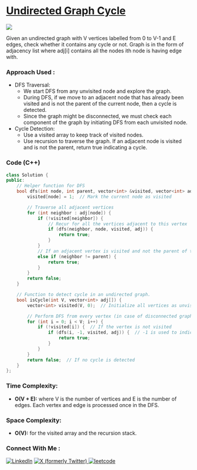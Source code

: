 # [Undirected Graph Cycle](https://www.geeksforgeeks.org/problems/detect-cycle-in-an-undirected-graph/1)

![](https://badgen.net/badge/Level/Medium/yellow)

Given an undirected graph with V vertices labelled from 0 to V-1 and E edges, check whether it contains any cycle or not. Graph is in the form of adjacency list where adj[i] contains all the nodes ith node is having edge with.

### Approach Used :

-   DFS Traversal:
    -   We start DFS from any unvisited node and explore the graph.
    -   During DFS, if we move to an adjacent node that has already been visited and is not the parent of the current node, then a cycle is detected.
    -   Since the graph might be disconnected, we must check each component of the graph by initiating DFS from each unvisited node.
-   Cycle Detection:
    -   Use a visited array to keep track of visited nodes.
    -   Use recursion to traverse the graph. If an adjacent node is visited and is not the parent, return true indicating a cycle.

### Code (C++)

```cpp
class Solution {
public:
    // Helper function for DFS
    bool dfs(int node, int parent, vector<int> &visited, vector<int> adj[]) {
        visited[node] = 1;  // Mark the current node as visited

        // Traverse all adjacent vertices
        for (int neighbor : adj[node]) {
            if (!visited[neighbor]) {
                // Recur for all the vertices adjacent to this vertex
                if (dfs(neighbor, node, visited, adj)) {
                    return true;
                }
            } 
            // If an adjacent vertex is visited and not the parent of the current vertex, a cycle is found
            else if (neighbor != parent) {
                return true;
            }
        }
        return false;
    }

    // Function to detect cycle in an undirected graph.
    bool isCycle(int V, vector<int> adj[]) {
        vector<int> visited(V, 0);  // Initialize all vertices as unvisited

        // Perform DFS from every vertex (in case of disconnected graph)
        for (int i = 0; i < V; i++) {
            if (!visited[i]) {  // If the vertex is not visited
                if (dfs(i, -1, visited, adj)) {  // -1 is used to indicate that the current node has no parent
                    return true;
                }
            }
        }
        return false;  // If no cycle is detected
    }
};
```

### Time Complexity:
- **O(V + E):** where V is the number of vertices and E is the number of edges. Each vertex and edge is processed once in the DFS.

### Space Complexity:
- **O(V):** for the visited array and the recursion stack.

### Connect With Me : 

<a href="https://www.linkedin.com/in/shivam-ray-b4306524a/" target="_blank"><img src="https://img.shields.io/badge/LinkedIn-0077B5?style=for-the-badge&logo=linkedin&logoColor=white" alt="LinkedIn"></a>
<a href="https://x.com/rai_shivam11/" target="_blank"><img src="https://img.shields.io/badge/Twitter-1DA1F2?style=for-the-badge&logo=twitter&logoColor=white" alt="X (formerly Twitter)">
</a>
<a href="https://leetcode.com/u/shrunited0702/" target="_blank"><img src="https://img.shields.io/badge/LeetCode-000000?style=for-the-badge&logo=LeetCode&logoColor=#d16c06" alt="leetcode">
</a>